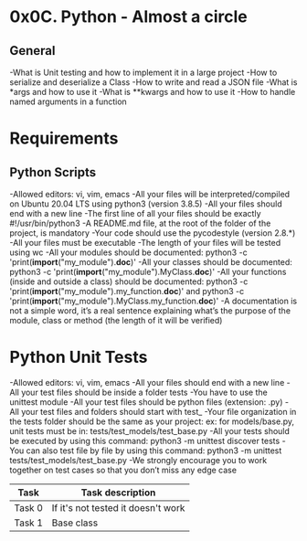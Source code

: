 # 0x0C. Python - Almost a circle

## General

-What is Unit testing and how to implement it in a large project
-How to serialize and deserialize a Class
-How to write and read a JSON file
-What is *args and how to use it
-What is **kwargs and how to use it
-How to handle named arguments in a function

# Requirements

## Python Scripts

-Allowed editors: vi, vim, emacs
-All your files will be interpreted/compiled on Ubuntu 20.04 LTS using python3 (version 3.8.5)
-All your files should end with a new line
-The first line of all your files should be exactly #!/usr/bin/python3
-A README.md file, at the root of the folder of the project, is mandatory
-Your code should use the pycodestyle (version 2.8.*)
-All your files must be executable
-The length of your files will be tested using wc
-All your modules should be documented: python3 -c 'print(__import__("my_module").__doc__)'
-All your classes should be documented: python3 -c 'print(__import__("my_module").MyClass.__doc__)'
-All your functions (inside and outside a class) should be documented: python3 -c 'print(__import__("my_module").my_function.__doc__)' and python3 -c 'print(__import__("my_module").MyClass.my_function.__doc__)'
-A documentation is not a simple word, it’s a real sentence explaining what’s the purpose of the module, class or method (the length of it will be verified)

# Python Unit Tests

-Allowed editors: vi, vim, emacs
-All your files should end with a new line
-All your test files should be inside a folder tests
-You have to use the unittest module
-All your test files should be python files (extension: .py)
-All your test files and folders should start with test_
-Your file organization in the tests folder should be the same as your project: ex: for models/base.py, unit tests must be in: tests/test_models/test_base.py
-All your tests should be executed by using this command: python3 -m unittest discover tests
-You can also test file by file by using this command: python3 -m unittest tests/test_models/test_base.py
-We strongly encourage you to work together on test cases so that you don’t miss any edge case


|Task  | Task description |
| ----- | ---------------- |
| Task 0 | If it's not tested it doesn't work |
| Task 1 | Base class |